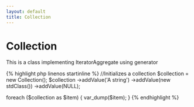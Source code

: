 ```yaml
---
layout: default
title: Collection 
---
```


# Collection 

This is a class implementing IteratorAggregate using generator

{% highlight php linenos startinline %}
//Initializes a collection
$collection = new Collection();
$collection
        ->addValue('A string')
        ->addValue(new stdClass())
        ->addValue(NULL);

foreach ($collection as $item) {
    var_dump($item);
}
{% endhighlight %}
